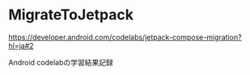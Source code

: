 # MigrateToJetpack
https://developer.android.com/codelabs/jetpack-compose-migration?hl=ja#2

Android codelabの学習結果記録
